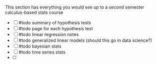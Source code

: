 This section has everything you would see up to a second semester calculus-based stats course

- [ ] #todo summary of hypothesis tests
- [ ] #todo page for each hypothesis test
- [ ] #todo linear regression notes
- [ ] #todo generalized linear models (should this go in data science?)
- [ ] #todo bayesian stats
- [ ] #todo time series stats
- [ ] 
